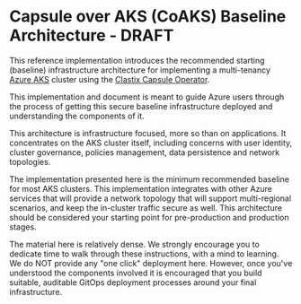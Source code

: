 # Capsule over AKS (CoAKS) Baseline Architecture - DRAFT
This reference implementation introduces the recommended starting (baseline) infrastructure architecture for implementing a multi-tenancy [Azure AKS](https://azure.microsoft.com/services/kubernetes-service) cluster using the [Clastix Capsule Operator](https://github.com/clastix/capsule). 

This implementation and document is meant to guide Azure users through the process of getting this secure baseline infrastructure deployed and understanding the components of it.

This architecture is infrastructure focused, more so than on applications. It concentrates on the AKS cluster itself, including concerns with user identity, cluster governance, policies management, data persistence and network topologies.

The implementation presented here is the minimum recommended baseline for most AKS clusters. This implementation integrates with other Azure services that will provide a network topology that will support multi-regional scenarios, and keep the in-cluster traffic secure as well. This architecture should be considered your starting point for pre-production and production stages.

The material here is relatively dense. We strongly encourage you to dedicate time to walk through these instructions, with a mind to learning. We do NOT provide any "one click" deployment here. However, once you've understood the components involved it is encouraged that you build suitable, auditable GitOps deployment processes around your final infrastructure.


